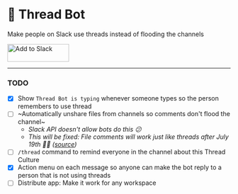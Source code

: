 # 👀 Thread Bot
Make people on Slack use threads instead of flooding the channels

<a href="https://slack.com/oauth/authorize?scope=commands,bot&client_id=351867349926.351110503493"><img alt="Add to Slack" height="40" width="139" src="https://platform.slack-edge.com/img/add_to_slack.png" srcset="https://platform.slack-edge.com/img/add_to_slack.png 1x, https://platform.slack-edge.com/img/add_to_slack@2x.png 2x" /></a>

---

### TODO

- [x] Show `Thread Bot is typing` whenever someone types so the person remembers to use thread
- [ ] ~Automatically unshare files from channels so comments don't flood the channel~<br/>
    - _Slack API doesn't allow bots do this 😕_
    - _This will be fixed: File comments will work just like threads after July 19th 🎉🎉 ([source](https://api.slack.com/changelog/2018-05-file-threads-soon-tread))_
- [ ] `/thread` command to remind everyone in the channel about this Thread Culture
- [x] Action menu on each message so anyone can make the bot reply to a person that is not using threads
- [ ] Distribute app: Make it work for any workspace

